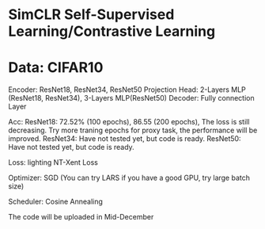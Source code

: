 # SimCLR Self-Supervised Learning/Contrastive Learning

# Data: CIFAR10
Encoder: ResNet18, ResNet34, ResNet50
Projection Head: 2-Layers MLP (ResNet18, ResNet34), 3-Layers MLP(ResNet50)
Decoder: Fully connection Layer

Acc: 
ResNet18: 72.52% (100 epochs), 86.55 (200 epochs), The loss is still decreasing. Try more traning epochs for proxy task, the performance will be improved.
ResNet34: Have not tested yet, but code is ready.
ResNet50: Have not tested yet, but code is ready.

Loss:
lighting NT-Xent Loss

Optimizer:
SGD (You can try LARS if you have a good GPU, try large batch size)

Scheduler:
Cosine Annealing

The code will be uploaded in Mid-December
